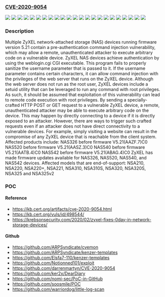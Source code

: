 ### [CVE-2020-9054](https://cve.mitre.org/cgi-bin/cvename.cgi?name=CVE-2020-9054)
![](https://img.shields.io/static/v1?label=Product&message=NAS326&color=blue)
![](https://img.shields.io/static/v1?label=Product&message=NAS520&color=blue)
![](https://img.shields.io/static/v1?label=Product&message=NAS540&color=blue)
![](https://img.shields.io/static/v1?label=Product&message=NAS542&color=blue)
![](https://img.shields.io/static/v1?label=Product&message=NSA210&color=blue)
![](https://img.shields.io/static/v1?label=Product&message=NSA220%2B&color=blue)
![](https://img.shields.io/static/v1?label=Product&message=NSA220&color=blue)
![](https://img.shields.io/static/v1?label=Product&message=NSA221&color=blue)
![](https://img.shields.io/static/v1?label=Product&message=NSA310&color=blue)
![](https://img.shields.io/static/v1?label=Product&message=NSA320&color=blue)
![](https://img.shields.io/static/v1?label=Product&message=NSA320S&color=blue)
![](https://img.shields.io/static/v1?label=Product&message=NSA325&color=blue)
![](https://img.shields.io/static/v1?label=Product&message=NSA325v2&color=blue)
![](https://img.shields.io/static/v1?label=Version&message=%20V4.75(AALH.2)C0%3C%3D%20%20V4.75(AALH.2)C0%20&color=brighgreen)
![](https://img.shields.io/static/v1?label=Version&message=%3D%20all%20&color=brighgreen)
![](https://img.shields.io/static/v1?label=Version&message=V4.75(AANV.2)C0%3C%3D%20V4.75(AANV.2)C0%20&color=brighgreen)
![](https://img.shields.io/static/v1?label=Version&message=V4.81(AAAJ.1)C0%3C%3D%20V4.81(AAAJ.1)C0%20&color=brighgreen)
![](https://img.shields.io/static/v1?label=Version&message=V4.81(AALS.1)C0%3C%3D%20V4.81(AALS.1)C0%20&color=brighgreen)
![](https://img.shields.io/static/v1?label=Version&message=V5.21(AASZ.3)C0%3C%3D%20V5.21(AASZ.3)C0%20&color=brighgreen)
![](https://img.shields.io/static/v1?label=Version&message=V5.21(AATB.4)C0%3C%3D%20V5.21(AATB.4)C0%20&color=brighgreen)
![](https://img.shields.io/static/v1?label=Version&message=V5.21(AAZF.7)C0%3C%3D%20V5.21(AAZF.7)C0%20&color=brighgreen)
![](https://img.shields.io/static/v1?label=Version&message=V5.21(ABAG.4)C0%3C%3D%20V5.21(ABAG.4)C0%20&color=brighgreen)
![](https://img.shields.io/static/v1?label=Vulnerability&message=CWE-78%20OS%20Command%20Injection&color=brighgreen)

### Description

Multiple ZyXEL network-attached storage (NAS) devices running firmware version 5.21 contain a pre-authentication command injection vulnerability, which may allow a remote, unauthenticated attacker to execute arbitrary code on a vulnerable device. ZyXEL NAS devices achieve authentication by using the weblogin.cgi CGI executable. This program fails to properly sanitize the username parameter that is passed to it. If the username parameter contains certain characters, it can allow command injection with the privileges of the web server that runs on the ZyXEL device. Although the web server does not run as the root user, ZyXEL devices include a setuid utility that can be leveraged to run any command with root privileges. As such, it should be assumed that exploitation of this vulnerability can lead to remote code execution with root privileges. By sending a specially-crafted HTTP POST or GET request to a vulnerable ZyXEL device, a remote, unauthenticated attacker may be able to execute arbitrary code on the device. This may happen by directly connecting to a device if it is directly exposed to an attacker. However, there are ways to trigger such crafted requests even if an attacker does not have direct connectivity to a vulnerable devices. For example, simply visiting a website can result in the compromise of any ZyXEL device that is reachable from the client system. Affected products include: NAS326 before firmware V5.21(AAZF.7)C0 NAS520 before firmware V5.21(AASZ.3)C0 NAS540 before firmware V5.21(AATB.4)C0 NAS542 before firmware V5.21(ABAG.4)C0 ZyXEL has made firmware updates available for NAS326, NAS520, NAS540, and NAS542 devices. Affected models that are end-of-support: NSA210, NSA220, NSA220+, NSA221, NSA310, NSA310S, NSA320, NSA320S, NSA325 and NSA325v2

### POC

#### Reference
- https://kb.cert.org/artifacts/cve-2020-9054.html
- https://kb.cert.org/vuls/id/498544/
- https://krebsonsecurity.com/2020/02/zyxel-fixes-0day-in-network-storage-devices/

#### Github
- https://github.com/ARPSyndicate/cvemon
- https://github.com/ARPSyndicate/kenzer-templates
- https://github.com/Elsfa7-110/kenzer-templates
- https://github.com/Notionned101/exploit
- https://github.com/darrenmartyn/CVE-2020-9054
- https://github.com/ker2x/DearDiary
- https://github.com/nomi-sec/PoC-in-GitHub
- https://github.com/soosmile/POC
- https://github.com/warriordog/little-log-scan

